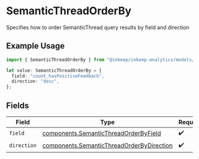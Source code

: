 # SemanticThreadOrderBy

Specifies how to order SemanticThread query results by field and direction

## Example Usage

```typescript
import { SemanticThreadOrderBy } from "@inkeep/inkeep-analytics/models/components";

let value: SemanticThreadOrderBy = {
  field: "count_hasPositiveFeedback",
  direction: "desc",
};
```

## Fields

| Field                                                                                                  | Type                                                                                                   | Required                                                                                               | Description                                                                                            |
| ------------------------------------------------------------------------------------------------------ | ------------------------------------------------------------------------------------------------------ | ------------------------------------------------------------------------------------------------------ | ------------------------------------------------------------------------------------------------------ |
| `field`                                                                                                | [components.SemanticThreadOrderByField](../../models/components/semanticthreadorderbyfield.md)         | :heavy_check_mark:                                                                                     | N/A                                                                                                    |
| `direction`                                                                                            | [components.SemanticThreadOrderByDirection](../../models/components/semanticthreadorderbydirection.md) | :heavy_check_mark:                                                                                     | N/A                                                                                                    |